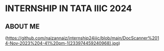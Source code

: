 # INTERNSHIP IN TATA IIIC 2024
## ABOUT ME
(https://github.com/naizannaiz/internship24iiic/blob/main/DocScanner%2014-Nov-2023%204-41%20pm-1(233974459240968).jpg)

